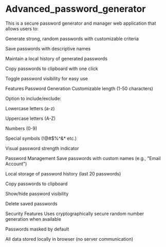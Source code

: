 # Advanced_password_generator
This is a secure password generator and manager web application that allows users to:

Generate strong, random passwords with customizable criteria

Save passwords with descriptive names

Maintain a local history of generated passwords

Copy passwords to clipboard with one click

Toggle password visibility for easy use

Features
Password Generation
Customizable length (1-50 characters)

Option to include/exclude:

Lowercase letters (a-z)

Uppercase letters (A-Z)

Numbers (0-9)

Special symbols (!@#$%^&* etc.)

Visual password strength indicator

Password Management
Save passwords with custom names (e.g., "Email Account")

Local storage of password history (last 20 passwords)

Copy passwords to clipboard

Show/hide password visibility

Delete saved passwords

Security Features
Uses cryptographically secure random number generation when available

Passwords masked by default

All data stored locally in browser (no server communication)

